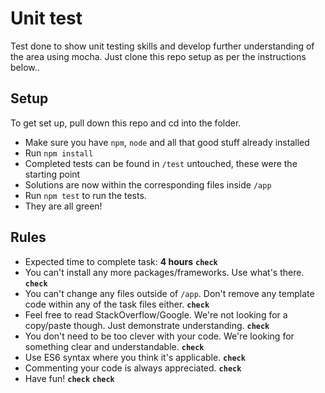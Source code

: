 # Unit test

Test done to show unit testing skills and develop further understanding of the area using mocha. Just clone this repo setup as per the instructions below..

## Setup

To get set up, pull down this repo and cd into the folder.
 - Make sure you have `npm`, `node` and all that good stuff already installed 
 - Run `npm install`
 - Completed tests can be found in `/test` untouched, these were the starting point
 - Solutions are now within the corresponding files inside `/app`
 - Run `npm test` to run the tests.
 - They are all green!

## Rules

 - Expected time to complete task: **4 hours** **`check`**
 - You can't install any more packages/frameworks. Use what's there. **`check`**
 - You can't change any files outside of `/app`. Don't remove any template code within any of the task files either. **`check`**
 - Feel free to read StackOverflow/Google. We're not looking for a copy/paste though. Just demonstrate understanding. **`check`**
 - You don't need to be too clever with your code. We're looking for something clear and understandable. **`check`**
 - Use ES6 syntax where you think it's applicable. **`check`**
 - Commenting your code is always appreciated. **`check`**
 - Have fun! **`check`** **`check`**
 
